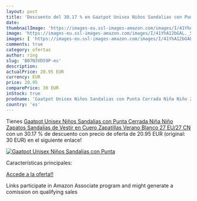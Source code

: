 ```yaml
---
layout: post
title: 'Descuento del 30.17 % en Gaatpot Unisex Niños Sandalias con Punta'
date: 
thumbnailImage: 'https://images-eu.ssl-images-amazon.com/images/I/41YhA12bGAL._SL200_.jpg'
image: 'https://images-eu.ssl-images-amazon.com/images/I/41YhA12bGAL._SL200_.jpg'
images: [ 'https://images-eu.ssl-images-amazon.com/images/I/41YhA12bGAL._SL200_.jpg' ]
comments: true
category: ofertas
author: ring
slug: 'B07N3VD59P-es'
description:
actualPrice: 20.95 EUR
currency: EUR
price: 20.95
comparePrice: 30 EUR
inStock: true
prodname: 'Gaatpot Unisex Niños Sandalias con Punta Cerrada Niña Niño Zapatos Sandalias de Vestir en Cuero Zapatillas Verano Blanco 27 EU/27 CN'
country: 'es'
---
```


Tienes [Gaatpot Unisex Niños Sandalias con Punta Cerrada Niña Niño Zapatos Sandalias de Vestir en Cuero Zapatillas Verano Blanco 27 EU/27 CN](https://www.amazon.es/dp/B07N3VD59P/?tag=tolees-21) con un 30.17 % de descuento con precio de oferta de 20.95 EUR (original: 30 EUR) en el siguiente enlace!

[![Gaatpot Unisex Niños Sandalias con Punta](https://images-eu.ssl-images-amazon.com/images/I/41YhA12bGAL._SL200_.jpg)](https://www.amazon.es/dp/B07N3VD59P/?tag=tolees-21)

Características principales:


[Accede a la oferta!!](https://www.amazon.es/dp/B07N3VD59P/?tag=tolees-21)

Links participate in Amazon Associate program and might generate a comission on qualifying sales


